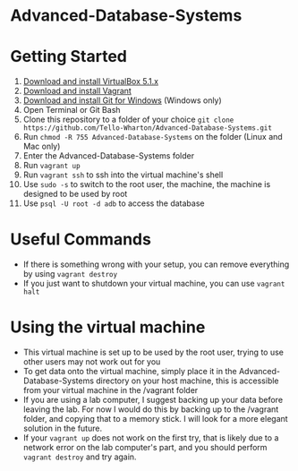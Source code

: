 # Advanced-Database-Systems
# Getting Started
1. [Download and install VirtualBox 5.1.x](https://www.virtualbox.org/wiki/Downloads)
2. [Download and install Vagrant](http://www.vagrantup.com/downloads.html)
3. [Download and install Git for Windows](https://git-scm.com/) (Windows only)
4. Open Terminal or Git Bash
5. Clone this repository to a folder of your choice ```git clone https://github.com/Tello-Wharton/Advanced-Database-Systems.git```
6. Run ```chmod -R 755 Advanced-Database-Systems``` on the folder (Linux and Mac only)
7. Enter the Advanced-Database-Systems folder
8. Run ```vagrant up```
9. Run ```vagrant ssh``` to ssh into the virtual machine's shell
10. Use ```sudo -s``` to switch to the root user, the machine, the machine is designed to be used by root
11. Use ```psql -U root -d adb``` to access the database

# Useful Commands
* If there is something wrong with your setup, you can remove everything by using ```vagrant destroy```
* If you just want to shutdown your virtual machine, you can use ```vagrant halt```

# Using the virtual machine
* This virtual machine is set up to be used by the root user, trying to use other users may not work out for you
* To get data onto the virtual machine, simply place it in the Advanced-Database-Systems directory on your host machine, this is accessible from your virtual machine in the /vagrant folder
* If you are using a lab computer, I suggest backing up your data before leaving the lab. For now I would do this by backing up to the /vagrant folder, and copying that to a memory stick. I will look for a more elegant solution in the future. 
* If your ```vagrant up``` does not work on the first try, that is likely due to a network error on the lab computer's part, and you should perform ```vagrant destroy``` and try again.

